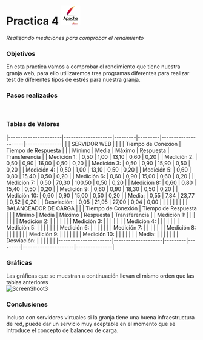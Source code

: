 Practica 4 <img src="apache.jpg" alt="Logotipo" width="50px" height="50px">
==========
*Realizando mediciones para comprobar el rendimiento*

### Objetivos
En esta practica vamos a comprobar el rendimiento que tiene nuestra granja web, para ello utilizaremos tres programas diferentes para realizar test de diferentes tipos de estrés para nuestra granja.

### Pasos realizados

<br />

### Tablas de Valores

|----------------------|--------------------|---------|---------|---------------------|---------------| 
|                      |                    SERVIDOR WEB                              |               | 
|                      |           Tiempo de Conexión           |       Tiempo de Respuesta           | 
|                      | Mínimo             | Media   | Máximo  | Respuesta           | Transferencia | 
| Medición 1:          | 0,50               | 1,00    | 13,10   | 0,60                | 0,20          | 
| Medición 2:          | 0,50               | 0,90    | 16,00   | 0,50                | 0,20          | 
| Medición 3:          | 0,50               | 0,90    | 15,90   | 0,50                | 0,20          | 
| Medición 4:          | 0,50               | 1,00    | 13,10   | 0,50                | 0,20          | 
| Medición 5:          | 0,60               | 0,80    | 15,40   | 0,50                | 0,20          | 
| Medición 6:          | 0,60               | 0,90    | 15,00   | 0,60                | 0,20          | 
| Medición 7:          | 0,50               | 70,30   | 100,50  | 0,50                | 0,20          | 
| Medición 8:          | 0,60               | 0,80    | 15,40   | 0,50                | 0,20          | 
| Medición 9:          | 0,60               | 0,90    | 18,30   | 0,50                | 0,20          | 
| Medición 10:         | 0,60               | 0,90    | 15,00   | 0,50                | 0,20          | 
| Media:               | 0,55               | 7,84    | 23,77   | 0,52                | 0,20          | 
| Desviación:          | 0,05               | 21,95   | 27,00   | 0,04                | 0,00          | 
|                      |                    |         |         |                     |               | 
|                                  BALANCEADOR DE CARGA                                               | 
|                      |             Tiempo de Conexión         |        Tiempo de Respuesta          | 
|                      | Mínimo             | Media   | Máximo  | Respuesta           | Transferencia | 
| Medición 1:          |                    |         |         |                     |               | 
| Medición 2:          |                    |         |         |                     |               | 
| Medición 3:          |                    |         |         |                     |               | 
| Medición 4:          |                    |         |         |                     |               | 
| Medición 5:          |                    |         |         |                     |               | 
| Medición 6:          |                    |         |         |                     |               | 
| Medición 7:          |                    |         |         |                     |               | 
| Medición 8:          |                    |         |         |                     |               | 
| Medición 9:          |                    |         |         |                     |               | 
| Medición 10:         |                    |         |         |                     |               | 
| Media:               |                    |         |         |                     |               | 
| Desviación:          |                    |         |         |                     |               |
|----------------------|--------------------|---------|---------|---------------------|---------------|

### Gráficas
Las gráficas que se muestran a continuación llevan el mismo orden que las tablas anteriores <br />
<img src="screenshoot3.jpg" alt="ScreenShoot3"> <br />
### Conclusiones
Incluso con servidores virtuales si la granja tiene una buena infraestructura de red, puede dar un servicio muy aceptable en el momento que se introduce el concepto de balanceo de carga.